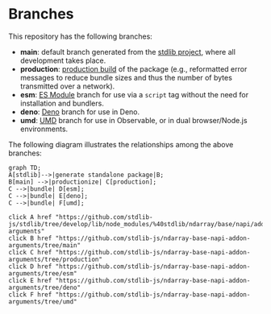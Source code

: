 <!--

@license Apache-2.0

Copyright (c) 2022 The Stdlib Authors.

Licensed under the Apache License, Version 2.0 (the "License");
you may not use this file except in compliance with the License.
You may obtain a copy of the License at

    http://www.apache.org/licenses/LICENSE-2.0

Unless required by applicable law or agreed to in writing, software
distributed under the License is distributed on an "AS IS" BASIS,
WITHOUT WARRANTIES OR CONDITIONS OF ANY KIND, either express or implied.
See the License for the specific language governing permissions and
limitations under the License.

-->

# Branches

This repository has the following branches:

-   **main**: default branch generated from the [stdlib project][stdlib-url], where all development takes place.
-   **production**: [production build][production-url] of the package (e.g., reformatted error messages to reduce bundle sizes and thus the number of bytes transmitted over a network).
-   **esm**: [ES Module][esm-url] branch for use via a `script` tag without the need for installation and bundlers.
-   **deno**: [Deno][deno-url] branch for use in Deno.
-   **umd**: [UMD][umd-url] branch for use in Observable, or in dual browser/Node.js environments.

The following diagram illustrates the relationships among the above branches:

```mermaid
graph TD;
A[stdlib]-->|generate standalone package|B;
B[main] -->|productionize| C[production];
C -->|bundle| D[esm];
C -->|bundle| E[deno];
C -->|bundle| F[umd];

click A href "https://github.com/stdlib-js/stdlib/tree/develop/lib/node_modules/%40stdlib/ndarray/base/napi/addon-arguments"
click B href "https://github.com/stdlib-js/ndarray-base-napi-addon-arguments/tree/main"
click C href "https://github.com/stdlib-js/ndarray-base-napi-addon-arguments/tree/production"
click D href "https://github.com/stdlib-js/ndarray-base-napi-addon-arguments/tree/esm"
click E href "https://github.com/stdlib-js/ndarray-base-napi-addon-arguments/tree/deno"
click F href "https://github.com/stdlib-js/ndarray-base-napi-addon-arguments/tree/umd"
```

[stdlib-url]: https://github.com/stdlib-js/stdlib/tree/develop/lib/node_modules/%40stdlib/ndarray/base/napi/addon-arguments
[production-url]: https://github.com/stdlib-js/ndarray-base-napi-addon-arguments/tree/production
[deno-url]: https://github.com/stdlib-js/ndarray-base-napi-addon-arguments/tree/deno
[umd-url]: https://github.com/stdlib-js/ndarray-base-napi-addon-arguments/tree/umd
[esm-url]: https://github.com/stdlib-js/ndarray-base-napi-addon-arguments/tree/esm